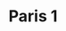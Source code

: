 ---
weight: 1
images:
- /images/photos/20230405 - Sortie Photo - Stéphane G. - 0055.jpg
title: Paris 1
tags:
- paysage
---